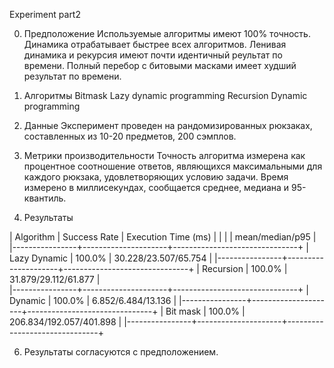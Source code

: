 Experiment part2


0. Предположение
Используемые алгоритмы имеют 100% точность. 
Динамика отрабатывает быстрее всех алгоритмов. 
Ленивая динамика и рекурсия имеют почти идентичный реультат по времени.
Полный перебор с битовыми масками имеет худший результат по времени.



1. Алгоритмы
    Bitmask
    Lazy dynamic programming
    Recursion
    Dynamic programming


2. Данные
Эксперимент проведен на рандомизированных рюкзаках, составленных из 10-20 предметов, 200 сэмплов. 


3. Метрики производительности
Точность алгоритма измерена как процентное соотношение ответов, являющихся максимальными для каждого рюкзака, удовлетворяющих
условию задачи. Время измерено в миллисекундах, сообщается среднее, медиана и 95-квантиль.


5. Результаты

| Algorithm      | Success Rate        | Execution Time (ms)           | 
|                |                     | mean/median/p95               |
|----------------+---------------------+-------------------------------+
| Lazy Dynamic   |  100.0%             | 30.228/23.507/65.754          |
|----------------+---------------------+-------------------------------+
| Recursion      |  100.0%             | 31.879/29.112/61.877          |  
|----------------+---------------------+-------------------------------+
| Dynamic        |  100.0%             | 6.852/6.484/13.136            | 
|----------------+---------------------+-------------------------------+
| Bit mask       |  100.0%             | 206.834/192.057/401.898       |
|----------------+---------------------+-------------------------------+

6. Результаты согласуются с предположением.








